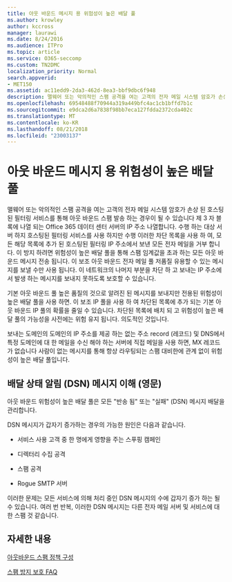 ```yaml
---
title: 아웃 바운드 메시지 용 위험성이 높은 배달 풀
ms.author: krowley
author: kccross
manager: laurawi
ms.date: 8/24/2016
ms.audience: ITPro
ms.topic: article
ms.service: O365-seccomp
ms.custom: TN2DMC
localization_priority: Normal
search.appverid:
- MET150
ms.assetid: ac11edd9-2da3-462d-8ea3-bbf9dbc6f948
description: 맬웨어 또는 악의적인 스팸 공격을 여는 고객의 전자 메일 시스템 암호가 손상 된 호스팅된 필터링 서비스를 통해 아웃 바운드 스팸 발송 하는 경우이 될 수 있습니다 제 3 자 블록에 나열 되는 Office 365 데이터 센터 서버의 IP 주소 나열합니다.
ms.openlocfilehash: 69548488f70944a319a449bfc4ac1cb1bffd7b1c
ms.sourcegitcommit: e9dca2d6a7838f98bb7eca127fdda2372cda402c
ms.translationtype: MT
ms.contentlocale: ko-KR
ms.lasthandoff: 08/21/2018
ms.locfileid: "23003137"
---
```

# <a name="high-risk-delivery-pool-for-outbound-messages"></a>아웃 바운드 메시지 용 위험성이 높은 배달 풀

맬웨어 또는 악의적인 스팸 공격을 여는 고객의 전자 메일 시스템 암호가 손상 된 호스팅된 필터링 서비스를 통해 아웃 바운드 스팸 발송 하는 경우이 될 수 있습니다 제 3 자 블록에 나열 되는 Office 365 데이터 센터 서버의 IP 주소 나열합니다. 수행 하는 대상 서버 하지 호스팅된 필터링 서비스를 사용 하지만 수행 이러한 차단 목록을 사용 하 여, 모든 해당 목록에 추가 된 호스팅된 필터링 IP 주소에서 보낸 모든 전자 메일을 거부 합니다. 이 방지 하려면 위험성이 높은 배달 풀을 통해 스팸 임계값을 초과 하는 모든 아웃 바운드 메시지 전송 됩니다. 이 보조 아웃 바운드 전자 메일 풀 저품질 유용할 수 있는 메시지를 보낼 수만 사용 됩니다. 이 네트워크의 나머지 부분을 차단 하 고 보내는 IP 주소에서 발생 하는 메시지를 보내지 못하도록 보호할 수 있습니다.
  
기본 아웃 바운드 풀 높은 품질의 것으로 알려진 된 메시지를 보내지만 전용된 위험성이 높은 배달 풀을 사용 하면. 이 보조 IP 풀을 사용 하 여 차단된 목록에 추가 되는 기본 아웃 바운드 IP 풀의 확률을 줄일 수 있습니다. 차단된 목록에 배치 되 고 위험성이 높은 배달 풀의 가능성을 사전에는 위험 유지 됩니다. 의도적인 것입니다.
  
보내는 도메인의 도메인의 IP 주소를 제공 하는 없는 주소 record (레코드) 및 DNS에서 특정 도메인에 대 한 메일을 수신 해야 하는 서버에 직접 메일을 사용 하면, MX 레코드가 없습니다 사람이 없는 메시지를 통해 항상 라우팅되는 스팸 대비한에 관계 없이 위험성이 높은 배달 풀입니다.
  
## <a name="understanding-delivery-status-notification-dsn-messages"></a>배달 상태 알림 (DSN) 메시지 이해 (영문)

아웃 바운드 위험성이 높은 배달 풀은 모든 "반송 됨" 또는 "실패" (DSN) 메시지 배달을 관리합니다.
  
DSN 메시지가 갑자기 증가하는 경우의 가능한 원인은 다음과 같습니다.
  
- 서비스 사용 고객 중 한 명에게 영향을 주는 스푸핑 캠페인
    
- 디렉터리 수집 공격
    
- 스팸 공격
    
- Rogue SMTP 서버
    
이러한 문제는 모든 서비스에 의해 처리 중인 DSN 메시지의 수에 갑자기 증가 하는 될 수 있습니다. 여러 번 반복, 이러한 DSN 메시지는 다른 전자 메일 서버 및 서비스에 대 한 스팸 것 같습니다.
  
## <a name="for-more-information"></a>자세한 내용

[아웃바운드 스팸 정책 구성](configure-the-outbound-spam-policy.md)
  
[스팸 방지 보호 FAQ](anti-spam-protection-faq.md)
  

